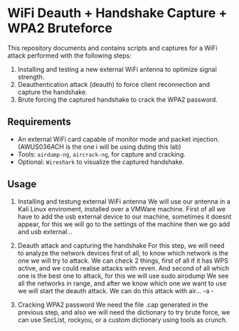 # WiFi Deauth + Handshake Capture + WPA2 Bruteforce

This repository documents and contains scripts and captures for a WiFi attack performed with the following steps:

1. Installing and testing a new external WiFi antenna to optimize signal strength.
2. Deauthentication attack (deauth) to force client reconnection and capture the handshake.
3. Brute forcing the captured handshake to crack the WPA2 password.

## Requirements

- An external WiFi card capable of monitor mode and packet injection. (AWUS036ACH is the one i will be using duting this lab)
- Tools: `airdump-ng`, `aircrack-ng`, for capture and cracking.
- Optional: `Wireshark` to visualize the captured handshake.

## Usage

1. Installing and testung external WiFi antenna
We will use our antenna in a Kali Linux enviroment, installed over a VMWare machine. First of all we have to add the usb external device to our machine, sometimes it doesnt appear, for this we will go to the settings of the machine
then we go add and usb external...

2. Deauth attack and capturing the handshake
For this step, we will need to analyze the network devices first of all, to know which network is the one we will try to attack. We can check 2 things, first of all if it has WPS active, and we could realise attacks with reven.
And second of all which one is the best one to attack, for this we will use sudo airodump <interface>
We see all the networks in range, and after we know which one we want to use we will start the deauth attack. We can do this attack with air... -a <BSSID> -<MAC of the device>

3. Cracking WPA2 password
We need the file .cap generated in the previous step, and also we will need the dictionary to try brute force, we can use SecList, rockyou, or a custom dictionary using tools as crunch.
